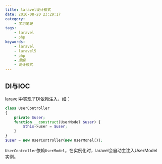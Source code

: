 ```yaml
---
title: laravel设计模式
date: 2016-08-20 23:29:17
category:
    - 学习笔记
tags:
    - laravel
    - php
keywords:
    - laravel
    - laravel5
    - php
    - 理解
    - 设计模式
---
```


## DI与IOC

laravel中实现了DI依赖注入，如：

```php
class UserController
{
    private $user;
    function __construct(UserModel $user) {
        $this->user = $user;
    }
}
$user = new UserController(new UserMonel());
```    

`UserController`依赖`UserModel`，在实例化时，laravel会自动主注入UserModel实例。
